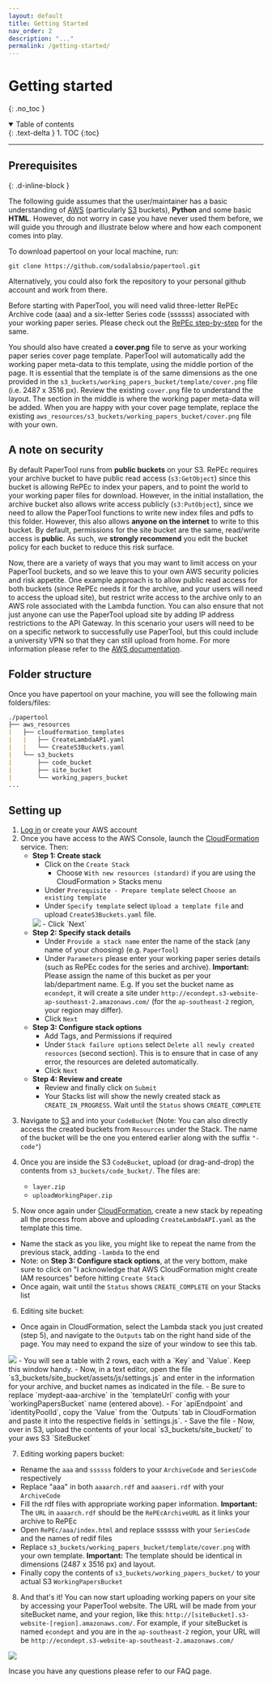 ```yaml
---
layout: default
title: Getting Started
nav_order: 2
description: "..."
permalink: /getting-started/
---
```


# Getting started
{: .no_toc }

<details open markdown="block">
  <summary>
    Table of contents
  </summary>
  {: .text-delta }
1. TOC
{:toc}
</details>

---

## Prerequisites
{: .d-inline-block }

<!-- **Important**
{: .label .label-yellow } -->

The following guide assumes that the user/maintainer has a basic understanding of [AWS](https://aws.amazon.com/console/) (particularly [S3](https://s3.console.aws.amazon.com/) buckets), **Python** and some basic **HTML**. However, do not worry in case you have never used them before, we will guide you through and illustrate below where and how each component comes into play.

To download papertool on your local machine, run:
```
git clone https://github.com/sodalabsio/papertool.git
```

Alternatively, you could also fork the repository to your personal github account and work from there.

Before starting with PaperTool, you will need valid three-letter RePEc Archive code (aaa) and a six-letter Series code (ssssss) associated with your working paper series. Please check out the [RePEc step-by-step](https://ideas.repec.org/stepbystep.html) for the same.

You should also have created a **cover.png** file to serve as your working paper series cover page template. PaperTool will automatically add the working paper meta-data to this template, using the middle portion of the page. It is essential that the template is of the same dimensions as the one provided in the `s3_buckets/working_papers_bucket/template/cover.png` file (i.e. 2487 x 3516 px). Review the existing `cover.png` file to understand the layout. The section in the middle is where the working paper meta-data will be added. When you are happy with your cover page template, replace the existing `aws_resources/s3_buckets/working_papers_bucket/cover.png` file with your own.

## A note on security
By default PaperTool runs from **public buckets** on your S3. RePEc requires your archive bucket to have public read access (`s3:GetObject`) since this bucket is allowing RePEc to index your papers, and to point the world to your working paper files for download. However, in the initial installation, the archive bucket also allows write access publicly (`s3:PutObject`), since we need to allow the PaperTool functions to write new index files and pdfs to this folder. However, this also allows **anyone on the internet** to write to this bucket. By default, permissions for the site bucket are the same, read/write access is **public**.  As such, we **strongly recommend** you edit the bucket policy for each bucket to reduce this risk surface.

Now, there are a variety of ways that you may want to limit access on your PaperTool buckets, and so we leave this to your own AWS security policies and risk appetite. One example approach is to allow public read access for both buckets (since RePEc needs it for the archive, and your users will need to access the upload site), but restrict write access to the archive only to an AWS role associated with the Lambda function. You can also ensure that not just anyone can use the PaperTool upload site by adding IP address restrictions to the API Gateway. In this scenario your users will need to be on a specific network to successfully use PaperTool, but this could include a university VPN so that they can still upload from home. For more information please refer to the [AWS documentation](https://docs.aws.amazon.com/AmazonS3/latest/userguide/example-bucket-policies.html).


## Folder structure
Once you have papertool on your machine, you will see the following main folders/files:

```markdown
./papertool
├── aws_resources
|   ├── cloudformation_templates
|   |   ├── CreateLambdaAPI.yaml
|   |   └── CreateS3Buckets.yaml
|   └── s3_buckets
|       ├── code_bucket
|       ├── site_bucket
|       └── working_papers_bucket
...
```

## Setting up
1. [Log in](https://aws.amazon.com/console/) or create your AWS account
2. Once you have access to the AWS Console, launch the [CloudFormation](https://console.aws.amazon.com/cloudformation) service. Then:
    - **Step 1: Create stack**
      - Click on the `Create Stack`
        - Choose `With new resources (standard)` if you are using the CloudFormation > Stacks menu
      - Under `Prerequisite - Prepare template` select `Choose an existing template`
      - Under `Specify template` select `Upload a template file` and upload `CreateS3Buckets.yaml` file.
      <img src="https://raw.githubusercontent.com/sodalabsio/papertool/main/assets/images/cloudformation2.png">
      <!-- <img src="/assets/images/cloudformation2.png"> -->
      - Click `Next`
    - **Step 2: Specify stack details**
      - Under `Provide a stack name` enter the name of the stack (any name of your choosing) (e.g. `PaperTool`)
      - Under `Parameters` please enter your working paper series details (such as RePEc codes for the series and archive). **Important:** Please assign the name of this bucket as per your lab/department name. E.g. If you set the bucket name as `econdept`, it will create a site under `http://econdept.s3-website-ap-southeast-2.amazonaws.com/` (for the `ap-southeast-2` region, your region may differ).
      - Click `Next`
    - **Step 3: Configure stack options**
      - Add Tags, and Permissions if required
      - Under `Stack failure options` select `Delete all newly created resources` (second section). This is to ensure that in case of any error, the resources are deleted automatically.
      - Click `Next`
    - **Step 4: Review and create**
      - Review and finally click on `Submit`
      - Your Stacks list will show the newly created stack as `CREATE_IN_PROGRESS`. Wait until the `Status` shows `CREATE_COMPLETE`
<!-- > Note: This creates a the neccesary S3 buckets to store your working papers and the code. -->
3. Navigate to [S3](https://s3.console.aws.amazon.com/) and into your `CodeBucket` (Note: You can also directly access the created buckets from `Resources` under the Stack. The name of the bucket will be the one you entered earlier along with the suffix `"-code"`)

4. Once you are inside the S3 `CodeBucket`, upload (or drag-and-drop) the contents from `s3_buckets/code_bucket/`. The files are:
    - `layer.zip`
    - `uploadWorkingPaper.zip`

5. Now once again under [CloudFormation](https://console.aws.amazon.com/cloudformation), create a new stack by repeating all the process from above and uploading `CreateLambdaAPI.yaml` as the template this time.
  - Name the stack as you like, you might like to repeat the name from the previous stack, adding `-lambda` to the end
  - Note: on **Step 3: Configure stack options**, at the very bottom, make sure to click on "I acknowledge that AWS CloudFormation might create IAM resources" before hitting  `Create Stack`
  - Once again, wait until the `Status` shows `CREATE_COMPLETE` on your Stacks list

6. Editing site bucket:
  - Once again in CloudFormation, select the Lambda stack you just created (step 5), and navigate to the `Outputs` tab on the right hand side of the page. You may need to expand the size of your window to see this tab.
  <img src="https://raw.githubusercontent.com/sodalabsio/papertool/main/assets/images/cloudformation_outputs.png">
    <!-- <img src="/assets/images/cloudformation_outputs.png"> -->
  - You will see a table with 2 rows, each with a `Key` and `Value`. Keep this window handy.
  - Now, in a text editor, open the file `s3_buckets/site_bucket/assets/js/settings.js` and enter in the information for your archive, and bucket names as indicated in the file.
    - Be sure to replace `mydept-aaa-archive` in the `templateUrl` config with your `workingPapersBucket` name (entered above).
    - For `apiEndpoint` and `identityPoolId`, copy the `Value` from the `Outputs` tab in CloudFormation and paste it into the respective fields in `settings.js`.
    - Save the file
  - Now, over in S3, upload the contents of your local `s3_buckets/site_bucket/` to your aws S3 `SiteBucket`

7. Editing working papers bucket:
  - Rename the `aaa` and `ssssss` folders to your `ArchiveCode` and `SeriesCode` respectively
  - Replace "aaa" in both `aaaarch.rdf` and `aaaseri.rdf` with your `ArchiveCode`
  - Fill the rdf files with appropriate working paper information. **Important:** The `URL` in `aaaarch.rdf` should be the `RePEcArchiveURL` as it links your archive to RePEc
  - Open `RePEc/aaa/index.html` and replace ssssss with your `SeriesCode` and the names of redif files
  - Replace `s3_buckets/working_papers_bucket/template/cover.png` with your own template. **Important:** The template should be identical in dimensions (2487 x 3516 px) and layout.
  - Finally copy the contents of `s3_buckets/working_papers_bucket/` to your actual S3 `WorkingPapersBucket`
  
8. And that's it! You can now start uploading working papers on your site by accessing your PaperTool website. The URL will be made from your siteBucket name, and your region, like this: `http://[siteBucket].s3-website-[region].amazonaws.com/`. For example, if your siteBucket is named `econdept` and you are in the `ap-southeast-2` region, your URL will be `http://econdept.s3-website-ap-southeast-2.amazonaws.com/`
  <img src="https://raw.githubusercontent.com/sodalabsio/papertool/main/assets/images/website.png"/>

Incase you have any questions please refer to our FAQ page.